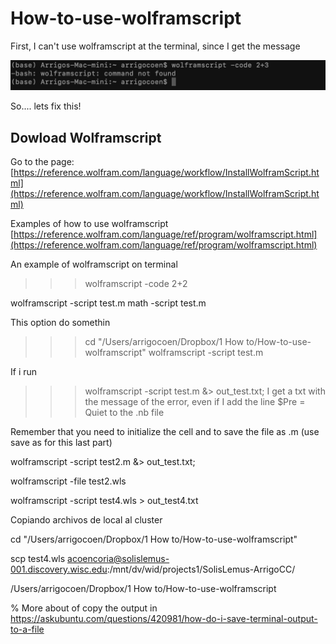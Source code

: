 # How-to-use-wolframscript

First, I can't use wolframscript at the terminal, since I get the message
 
![Test Image 1](Fig_error.png)

So.... lets fix this!

## Dowload Wolframscript

Go to the page:
[https://reference.wolfram.com/language/workflow/InstallWolframScript.html](https://reference.wolfram.com/language/workflow/InstallWolframScript.html)

Examples of how to use wolframscript 
[https://reference.wolfram.com/language/ref/program/wolframscript.html](https://reference.wolfram.com/language/ref/program/wolframscript.html)

An example of wolframscript on terminal
>>> wolframscript -code 2+2



wolframscript -script test.m
math -script test.m



This option do somethin
>>> cd "/Users/arrigocoen/Dropbox/1 How to/How-to-use-wolframscript"
>>> wolframscript -script test.m

If i run 
>>> wolframscript -script test.m &> out_test.txt; 
I get a txt with the message of the error,
even if I add the line 
$Pre = Quiet
to the .nb file 

Remember that you need to initialize the cell and to save the file as .m (use save as for this last part)

wolframscript -script test2.m &> out_test.txt; 

wolframscript -file test2.wls



wolframscript -script test4.wls > out_test4.txt



Copiando archivos de local al cluster

cd "/Users/arrigocoen/Dropbox/1 How to/How-to-use-wolframscript"

scp test4.wls acoencoria@solislemus-001.discovery.wisc.edu:/mnt/dv/wid/projects1/SolisLemus-ArrigoCC/

/Users/arrigocoen/Dropbox/1 How to/How-to-use-wolframscript


% More about of copy the output in https://askubuntu.com/questions/420981/how-do-i-save-terminal-output-to-a-file





